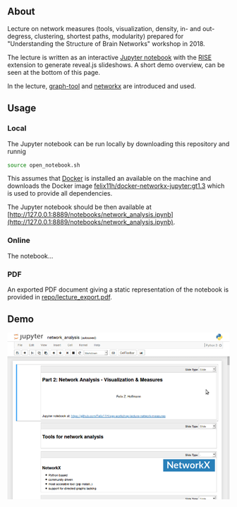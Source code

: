 
## About

Lecture on network measures (tools, visualization, density, in- and out-degress, clustering, shortest paths, modularity) prepared for "Understanding the Structure of Brain Networks" workshop in 2018.

The lecture is written as an interactive [Jupyter notebook](https://jupyter.org/) with the [RISE](https://rise.readthedocs.io/en/stable/) extension to generate reveal.js slideshows. A short demo overview, can be seen at the bottom of this page.

In the lecture, [graph-tool](https://graph-tool.skewed.de/) and [networkx](https://networkx.github.io/) are introduced and used.


## Usage

### Local

The Jupyter notebook can be run locally by downloading this repository and runnig

```sh
source open_notebook.sh
```

This assumes that [Docker](https://www.docker.com/) is installed an available on the machine and downloads the Docker image [felix11h/docker-networkx-jupyter:gt1.3](https://hub.docker.com/layers/felix11h/docker-networkx-jupyter/gt1.3/images/sha256-be26edc1229ec7f030d14ede4792849799cf24337dfc964157e86bc037b6edc4?context=explore) which is used to provide all dependencies. 

The Jupyter notebook should be then available at [http://127.0.0.1:8889/notebooks/network_analysis.ipynb](http://127.0.0.1:8889/notebooks/network_analysis.ipynb).


### Online 

The notebook...

### PDF

An exported PDF document giving a static representation of the notebook is provided in [repo/lecture_export.pdf](https://github.com/felix11h/spp-workshop-lecture-network-measures/blob/master/repo/lecture_export.pdf?raw=true).


## Demo

<p align="center">
  <img src="https://github.com/felix11h/spp-workshop-lecture-network-measures/blob/master/repo/lecture-demo_jupyter-rise.gif?raw=true" alt="Lecture demo gif"/>
</p>

